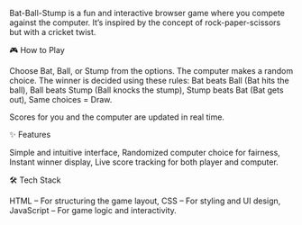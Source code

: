 Bat-Ball-Stump is a fun and interactive browser game where you compete against the computer. It’s inspired by the concept of rock-paper-scissors but with a cricket twist.

🎮 How to Play

  Choose Bat, Ball, or Stump from the options.
  The computer makes a random choice.
  The winner is decided using these rules:
  Bat beats Ball (Bat hits the ball),
  Ball beats Stump (Ball knocks the stump),
  Stump beats Bat (Bat gets out),
  Same choices = Draw.

  Scores for you and the computer are updated in real time.

✨ Features

  Simple and intuitive interface,
  Randomized computer choice for fairness,
  Instant winner display,
  Live score tracking for both player and computer.

🛠 Tech Stack

  HTML – For structuring the game layout,
  CSS – For styling and UI design,
  JavaScript – For game logic and interactivity.

